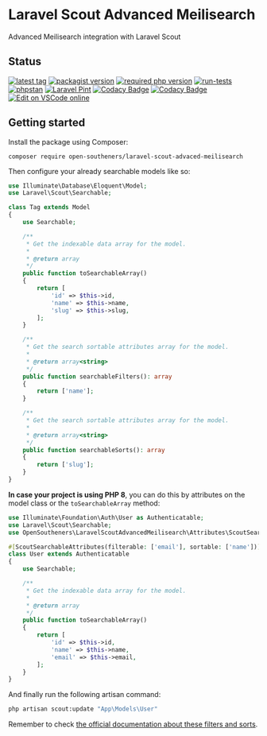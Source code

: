 # Laravel Scout Advanced Meilisearch

Advanced Meilisearch integration with Laravel Scout

## Status

[![latest tag](https://img.shields.io/github/v/tag/open-southeners/laravel-scout-advaced-meilisearch?label=latest&sort=semver)](https://github.com/open-southeners/laravel-scout-advaced-meilisearch/releases/latest) [![packagist version](https://img.shields.io/packagist/v/open-southeners/laravel-scout-advaced-meilisearch)](https://packagist.org/packages/open-southeners/laravel-scout-advaced-meilisearch) [![required php version](https://img.shields.io/packagist/php-v/open-southeners/laravel-scout-advaced-meilisearch)](https://www.php.net/supported-versions.php) [![run-tests](https://github.com/open-southeners/laravel-scout-advaced-meilisearch/actions/workflows/tests.yml/badge.svg?branch=main)](https://github.com/open-southeners/laravel-scout-advaced-meilisearch/actions/workflows/tests.yml) [![phpstan](https://github.com/open-southeners/laravel-scout-advaced-meilisearch/actions/workflows/phpstan.yml/badge.svg)](https://github.com/open-southeners/laravel-scout-advaced-meilisearch/actions/workflows/phpstan.yml) [![Laravel Pint](https://img.shields.io/badge/code%20style-pint-orange?logo=laravel)](https://github.com/open-southeners/laravel-scout-advaced-meilisearch/actions/workflows/pint.yml) [![Codacy Badge](https://app.codacy.com/project/badge/Grade/63c83ba040444c1197fcf09c091b995a)](https://www.codacy.com/gh/open-southeners/laravel-scout-advaced-meilisearch/dashboard?utm_source=github.com&amp;utm_medium=referral&amp;utm_content=open-southeners/laravel-scout-advaced-meilisearch&amp;utm_campaign=Badge_Grade) [![Codacy Badge](https://app.codacy.com/project/badge/Coverage/63c83ba040444c1197fcf09c091b995a)](https://www.codacy.com/gh/open-southeners/laravel-scout-advaced-meilisearch/dashboard?utm_source=github.com&utm_medium=referral&utm_content=open-southeners/laravel-scout-advaced-meilisearch&utm_campaign=Badge_Coverage) [![Edit on VSCode online](https://img.shields.io/badge/vscode-edit%20online-blue?logo=visualstudiocode)](https://vscode.dev/github/open-southeners/laravel-scout-advaced-meilisearch)

## Getting started

Install the package using Composer:

```
composer require open-southeners/laravel-scout-advaced-meilisearch
```

Then configure your already searchable models like so:

```php
use Illuminate\Database\Eloquent\Model;
use Laravel\Scout\Searchable;

class Tag extends Model
{
    use Searchable;

    /**
     * Get the indexable data array for the model.
     *
     * @return array
     */
    public function toSearchableArray()
    {
        return [
            'id' => $this->id,
            'name' => $this->name,
            'slug' => $this->slug,
        ];
    }

    /**
     * Get the search sortable attributes array for the model.
     *
     * @return array<string>
     */
    public function searchableFilters(): array
    {
        return ['name'];
    }

    /**
     * Get the search sortable attributes array for the model.
     *
     * @return array<string>
     */
    public function searchableSorts(): array
    {
        return ['slug'];
    }
}
```

**In case your project is using PHP 8**, you can do this by attributes on the model class or the `toSearchableArray` method:

```php
use Illuminate\Foundation\Auth\User as Authenticatable;
use Laravel\Scout\Searchable;
use OpenSoutheners\LaravelScoutAdvancedMeilisearch\Attributes\ScoutSearchableAttributes;

#[ScoutSearchableAttributes(filterable: ['email'], sortable: ['name'])]
class User extends Authenticatable
{
    use Searchable;

    /**
     * Get the indexable data array for the model.
     *
     * @return array
     */
    public function toSearchableArray()
    {
        return [
            'id' => $this->id,
            'name' => $this->name,
            'email' => $this->email,
        ];
    }
}
```

And finally run the following artisan command:

```bash
php artisan scout:update "App\Models\User"
```

Remember to check [the official documentation about these filters and sorts](https://docs.meilisearch.com/learn/getting_started/filtering_and_sorting.html).

